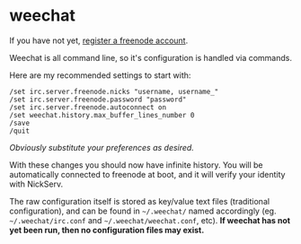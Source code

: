 
# weechat

If you have not yet, [register a freenode account](https://freenode.net/faq.shtml).

Weechat is all command line, so it's configuration is handled via commands.

Here are my recommended settings to start with:

    /set irc.server.freenode.nicks "username, username_"
    /set irc.server.freenode.password "password"
    /set irc.server.freenode.autoconnect on
    /set weechat.history.max_buffer_lines_number 0
    /save
    /quit

_Obviously substitute your preferences as desired._

With these changes you should now have infinite history.  You will be automatically connected to freenode at boot, and it will verify your identity with NickServ.

The raw configuration itself is stored as key/value text files (traditional configuration), and can be found in `~/.weechat/` named accordingly (eg. `~/.weechat/irc.conf` and `~/.weechat/weechat.conf`, etc).  **If weechat has not yet been run, then no configuration files may exist.**
